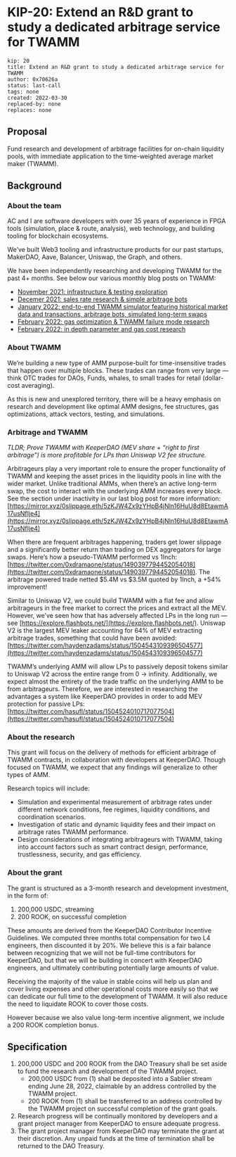 # KIP-20: Extend an R&D grant to study a dedicated arbitrage service for TWAMM

```
kip: 20
title: Extend an R&D grant to study a dedicated arbitrage service for TWAMM
author: 0x70626a
status: last-call
tags: none
created: 2022-03-30
replaced-by: none
replaces: none
```

## Proposal
Fund research and development of arbitrage facilities for on-chain liquidity pools, with immediate application to the time-weighted average market maker (TWAMM).

## Background
### About the team

AC and I are software developers with over 35 years of experience in FPGA tools (simulation, place & route, analysis), web technology, and building tooling for blockchain ecosystems.

We’ve built Web3 tooling and infrastructure products for our past startups, MakerDAO, Aave, Balancer, Uniswap, the Graph, and others.

We have been independently researching and developing TWAMM for the past 4+ months. See below our various monthly blog posts on TWAMM:

- [November 2021: infrastructure & testing exploration](https://mirror.xyz/0x70626a.eth/0uIph6x5knS_QRfG2mluFb-83P9NF1w01JQ-GNjCgVY)
- [Decemer 2021: sales rate research & simple arbitrage bots](https://mirror.xyz/0x70626a.eth/SIpA5Z4M6VYqCfvSKpTpRFw6bftE2ghi7fc7TA4c3LE)
- [January 2022: end-to-end TWAMM simulator featuring historical market data and transactions, arbitrage bots, simulated long-term swaps](https://mirror.xyz/0x70626a.eth/SzxME01JrrVRmu_H9q_07kZCBLzzHyxV_fmp1WmZvWo)
- [February 2022: gas optimization & TWAMM failure mode research](https://mirror.xyz/0x70626a.eth/yOP-PpK8pWE15SQ_Lte2srD_3lbqx89D5xFKfaVic8Y)
- [February 2022: in depth parameter and gas cost research](https://mirror.xyz/0slippage.eth/5zKJW4Zx9zYHpB4jNln16HuU8d8EtawmA17usNfIje4)

### About TWAMM

We’re building a new type of AMM purpose-built for time-insensitive trades that happen over multiple blocks. These trades can range from very large — think OTC trades for DAOs, Funds, whales, to small trades for retail (dollar-cost averaging).

As this is new and unexplored territory, there will be a heavy emphasis on research and development like optimal AMM designs, fee structures, gas optimizations, attack vectors, testing, and simulations. 

### Arbitrage and TWAMM

*TLDR; Prove TWAMM with KeeperDAO (MEV share + “right to first arbitrage”) is more profitable for LPs than Uniswap V2 fee structure.*

Arbitrageurs play a very important role to ensure the proper functionality of TWAMM and keeping the asset prices in the liquidity pools in line with the wider market. Unlike traditional AMMs, when there’s an active long-term swap, the cost to interact with the underlying AMM increases every block. See the section under inactivity in our last blog post for more information: [https://mirror.xyz/0slippage.eth/5zKJW4Zx9zYHpB4jNln16HuU8d8EtawmA17usNfIje4](https://mirror.xyz/0slippage.eth/5zKJW4Zx9zYHpB4jNln16HuU8d8EtawmA17usNfIje4)

When there are frequent arbitrages happening, traders get lower slippage and a significantly better return than trading on DEX aggregators for large swaps. Here’s how a pseudo-TWAMM performed vs 1Inch: [https://twitter.com/0xdramaone/status/1490397794452054018](https://twitter.com/0xdramaone/status/1490397794452054018). The arbitrage powered trade netted $5.4M vs $3.5M quoted by 1Inch, a +54% improvement!

Similar to Uniswap V2, we could build TWAMM with a flat fee and allow arbitrageurs in the free market to correct the prices and extract all the MEV. However, we’ve seen how that has adversely affected LPs in the long run — see [https://explore.flashbots.net/](https://explore.flashbots.net/). Uniswap V2 is the largest MEV leaker accounting for 64% of MEV extracting arbitrage trades, something that could have been avoided: [https://twitter.com/haydenzadams/status/1504543109396504577](https://twitter.com/haydenzadams/status/1504543109396504577)

TWAMM’s underlying AMM will allow LPs to passively deposit tokens similar to Uniswap V2 across the entire range from 0 → infinity. Additionally, we expect almost the entirety of the trade traffic on the underlying AMM to be from arbitrageurs. Therefore, we are interested in researching the advantages a system like KeeperDAO provides in order to add MEV protection for passive LPs: [https://twitter.com/hasufl/status/1504524010717077504](https://twitter.com/hasufl/status/1504524010717077504)

### About the research

This grant will focus on the delivery of methods for efficient arbitrage of TWAMM contracts, in collaboration with developers at KeeperDAO. Though focused on TWAMM, we expect that any findings will generalize to other types of AMM.

Research topics will include:

- Simulation and experimental measurement of arbitrage rates under different network conditions, fee regimes, liquidity conditions, and coordination scenarios.
- Investigation of static and dynamic liquidity fees and their impact on arbitrage rates TWAMM performance.
- Design considerations of integrating arbitrageurs with TWAMM, taking into account factors such as smart contract design, performance, trustlessness, security, and gas efficiency.

### About the grant

The grant is structured as a 3-month research and development investment, in the form of:

1. 200,000 USDC, streaming
2. 200 ROOK, on successful completion

These amounts are derived from the KeeperDAO Contributor Incentive Guidelines. We computed three months total compensation for two L4 engineers, then discounted it by 20%. We believe this is a fair balance between recognizing that we will not be full-time contributors for KeeperDAO, but that we will be building in concert with KeeperDAO engineers, and ultimately contributing potentially large amounts of value.

Receiving the majority of the value in stable coins will help us plan and cover living expenses and other operational costs more easily so that we can dedicate our full time to the development of TWAMM. It will also reduce the need to liquidate ROOK to cover those costs.

However because we also value long-term incentive alignment, we include a 200 ROOK completion bonus.

## Specification


1. 200,000 USDC and 200 ROOK from the DAO Treasury shall be set aside to fund the research and development of the TWAMM project.
    - 200,000 USDC from (1) shall be deposited into a Sablier stream ending June 28, 2022, claimable by an address controlled by the TWAMM project.
    - 200 ROOK from (1) shall be transferred to an address controlled by the TWAMM project on successful completion of the grant goals.
2. Research progress will be continually monitored by developers and a grant project manager from KeeperDAO to ensure adequate progress.
3. The grant project manager from KeeperDAO may terminate the grant at their discretion. Any unpaid funds at the time of termination shall be returned to the DAO Treasury.
